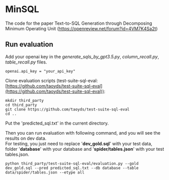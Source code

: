 # MinSQL
The code for the paper Text-to-SQL Generation through Decomposing Minimum Operating Unit (https://openreview.net/forum?id=4VM7K4Sa2t)

## Run evaluation 
Add your openai key in the *generate_sqls_by_gpt3.5.py*, *column_recall.py*, *table_recall.py* files. 
```shell
openai.api_key = "your_api_key"
```

Clone evaluation scripts (test-suite-sql-eval:[https://github.com/taoyds/test-suite-sql-eval](https://github.com/taoyds/test-suite-sql-eval)): 

```shell
mkdir third_party
cd third_party
git clone https://github.com/taoyds/test-suite-sql-eval
cd ..
```


Put the 'predicted_sql.txt' in the current directory. 

Then you can run evaluation with following command, and you will see the results on dev data.  
For testing, you just need to replace '**dev_gold.sql**' with your test data, folder '**database**' with your database and '**spider/tables.json**' with your test tables.json. 
```shell
python third_party/test-suite-sql-eval/evaluation.py --gold dev_gold.sql --pred predicted_sql.txt --db database --table data/spider/tables.json --etype all 
```
